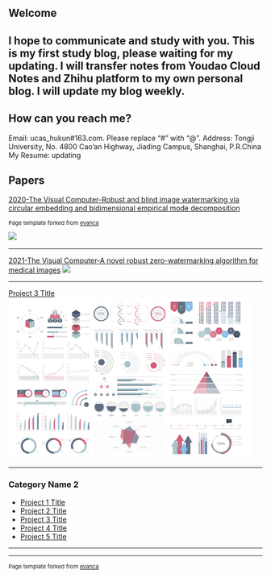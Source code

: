 ## Welcome
I hope to communicate and study with you.
This is my first study blog, please waiting for my updating.
I will transfer notes from Youdao Cloud Notes and Zhihu platform to my own personal blog.
I will update my blog weekly.
---

## How can you reach me?
Email: ucas_hukun#163.com. Please replace “#” with “@”.
Address: Tongji University, No. 4800 Cao’an Highway, Jiading Campus, Shanghai, P.R.China
My Resume: updating

## Papers
[2020-The Visual Computer-Robust and blind image watermarking via circular embedding and bidimensional empirical mode decomposition](/sample_page)
<p style="font-size:11px">Page template forked from <a href="https://link.springer.com/article/10.1007/s00371-020-01909-2">evanca</a></p>
<img src="images/2020_TVC.jpg?raw=true"/>

---
[2021-The Visual Computer-A novel robust zero-watermarking algorithm for medical images](/pdf/sample_presentation.pdf)
<img src="images/2020_TVC.jpg?raw=true"/>

---
[Project 3 Title](http://example.com/)
<img src="images/dummy_thumbnail.jpg?raw=true"/>

---

### Category Name 2

- [Project 1 Title](http://example.com/)
- [Project 2 Title](http://example.com/)
- [Project 3 Title](http://example.com/)
- [Project 4 Title](http://example.com/)
- [Project 5 Title](http://example.com/)

---




---
<p style="font-size:11px">Page template forked from <a href="https://github.com/evanca/quick-portfolio">evanca</a></p>
<!-- Remove above link if you don't want to attibute -->
